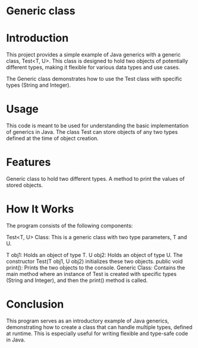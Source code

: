 # Generic class
# Introduction
This project provides a simple example of Java generics with a generic class, Test<T, U>. This class is designed to hold two objects of potentially different types, making it flexible for various data types and use cases.

The Generic class demonstrates how to use the Test class with specific types (String and Integer).

# Usage
This code is meant to be used for understanding the basic implementation of generics in Java. The class Test can store objects of any two types defined at the time of object creation.

# Features
Generic class to hold two different types.
A method to print the values of stored objects.

# How It Works
The program consists of the following components:

Test<T, U> Class: This is a generic class with two type parameters, T and U.

T obj1: Holds an object of type T.
U obj2: Holds an object of type U.
The constructor Test(T obj1, U obj2) initializes these two objects.
public void print(): Prints the two objects to the console.
Generic Class: Contains the main method where an instance of Test is created with specific types (String and Integer), and then the print() method is called.

# Conclusion
This program serves as an introductory example of Java generics, demonstrating how to create a class that can handle multiple types, defined at runtime. This is especially useful for writing flexible and type-safe code in Java.
